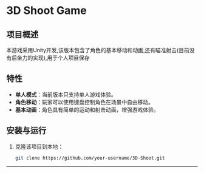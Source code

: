 # 3D Shoot Game

## 项目概述

本游戏采用Unity开发,该版本包含了角色的基本移动和动画,还有瞄准射击(目前没有后坐力的实现),用于个人项目保存

## 特性

- **单人模式**：当前版本只支持单人游戏体验。
- **角色移动**：玩家可以使用键盘控制角色在场景中自由移动。
- **基本动画**：角色具有简单的运动和射击动画，增强游戏体验。

## 安装与运行

1. 克隆该项目到本地：
   ```bash
   git clone https://github.com/your-username/3D-Shoot.git
---

